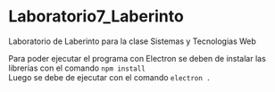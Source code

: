 # Laboratorio7_Laberinto
Laboratorio de Laberinto para la clase Sistemas y Tecnologias Web

Para poder ejecutar el programa con Electron se deben de instalar las librerias con el comando ```npm install```<br />
Luego se debe de ejecutar con el comando ```electron .```
